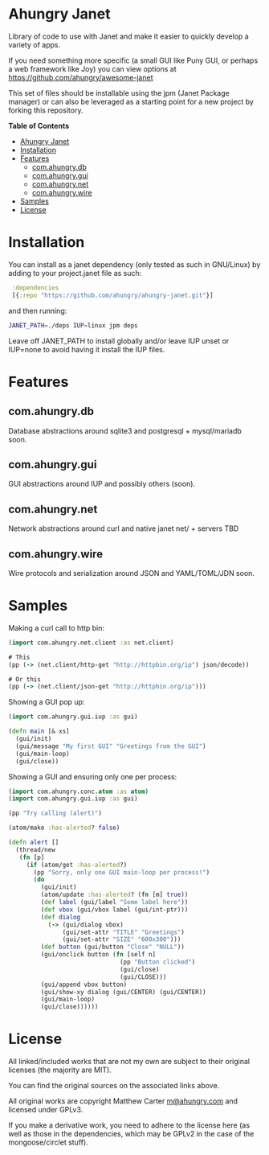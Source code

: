 # Ahungry Janet

Library of code to use with Janet and make it easier to quickly
develop a variety of apps.

If you need something more specific (a small GUI like Puny GUI, or
perhaps a web framework like Joy) you can view options at
https://github.com/ahungry/awesome-janet

This set of files should be installable using the jpm (Janet Package
manager) or can also be leveraged as a starting point for a new
project by forking this repository.

<!-- markdown-toc start - Don't edit this section. Run M-x markdown-toc-refresh-toc -->
**Table of Contents**

- [Ahungry Janet](#ahungry-janet)
- [Installation](#installation)
- [Features](#features)
    - [com.ahungry.db](#comahungrydb)
    - [com.ahungry.gui](#comahungrygui)
    - [com.ahungry.net](#comahungrynet)
    - [com.ahungry.wire](#comahungrywire)
- [Samples](#samples)
- [License](#license)

<!-- markdown-toc end -->

# Installation

You can install as a janet dependency (only tested as such in
GNU/Linux) by adding to your project.janet file as such:

```clojure
 :dependencies
 [{:repo "https://github.com/ahungry/ahungry-janet.git"}]

```

and then running:

```sh
JANET_PATH=./deps IUP=linux jpm deps
```

Leave off JANET_PATH to install globally and/or leave IUP unset or
IUP=none to avoid having it install the IUP files.

# Features

## com.ahungry.db

Database abstractions around sqlite3 and postgresql + mysql/mariadb soon.

## com.ahungry.gui

GUI abstractions around IUP and possibly others (soon).

## com.ahungry.net

Network abstractions around curl and native janet net/ + servers TBD

## com.ahungry.wire

Wire protocols and serialization around JSON and YAML/TOML/JDN soon.

# Samples

Making a curl call to http bin:

```clojure
(import com.ahungry.net.client :as net.client)

# This
(pp (-> (net.client/http-get "http://httpbin.org/ip") json/decode))

# Or this
(pp (-> (net.client/json-get "http://httpbin.org/ip")))
```

Showing a GUI pop up:

```clojure
(import com.ahungry.gui.iup :as gui)

(defn main [& xs]
  (gui/init)
  (gui/message "My first GUI" "Greetings from the GUI")
  (gui/main-loop)
  (gui/close))

```

Showing a GUI and ensuring only one per process:
```clojure
(import com.ahungry.conc.atom :as atom)
(import com.ahungry.gui.iup :as gui)

(pp "Try calling (alert)")

(atom/make :has-alerted? false)

(defn alert []
  (thread/new
   (fn [p]
     (if (atom/get :has-alerted?)
       (pp "Sorry, only one GUI main-loop per process!")
       (do
         (gui/init)
         (atom/update :has-alerted? (fn [m] true))
         (def label (gui/label "Some label here"))
         (def vbox (gui/vbox label (gui/int-ptr)))
         (def dialog
           (-> (gui/dialog vbox)
               (gui/set-attr "TITLE" "Greetings")
               (gui/set-attr "SIZE" "600x300")))
         (def button (gui/button "Close" "NULL"))
         (gui/onclick button (fn [self n]
                               (pp "Button clicked")
                               (gui/close)
                               (gui/CLOSE)))
         (gui/append vbox button)
         (gui/show-xy dialog (gui/CENTER) (gui/CENTER))
         (gui/main-loop)
         (gui/close))))))

```

# License

All linked/included works that are not my own are subject to their
original licenses (the majority are MIT).

You can find the original sources on the associated links above.

All original works are copyright Matthew Carter <m@ahungry.com> and
licensed under GPLv3.

If you make a derivative work, you need to adhere to the license here
(as well as those in the dependencies, which may be GPLv2 in the case
of the mongoose/circlet stuff).
